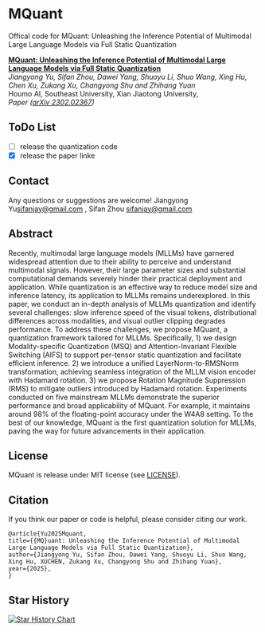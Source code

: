 # MQuant
Offical code for MQuant: Unleashing the Inference Potential of Multimodal Large Language Models via Full Static Quantization

[**MQuant:
Unleashing the Inference Potential of Multimodal Large Language Models via Full Static Quantization**](https://arxiv.org/abs/2302.02367)\
*Jiangyong Yu, Sifan Zhou, Dawei Yang, Shuoyu Li, Shuo Wang, Xing Hu, Chen Xu, Zukang Xu, Changyong Shu and Zhihang Yuan*\
Houmo AI, Southeast University, Xian Jiaotong University,\
*Paper ([arXiv 2302.02367](https://arxiv.org/abs/2302.02367))*



## ToDo List
- [ ] release the quantization code
- [x] release the paper linke

## Contact
Any questions or suggestions are welcome! Jiangyong Yu[sifanjay@gmail.com](mailto:sifanjay@gmail.com)
, Sifan Zhou [sifanjay@gmail.com](mailto:sifanjay@gmail.com)

## Abstract
Recently, multimodal large language models (MLLMs) have garnered widespread attention due to their ability to perceive and understand multimodal signals. However, their large parameter sizes and substantial computational demands severely hinder their practical deployment and application. While quantization is an effective way to reduce model size and inference latency, its application to MLLMs remains underexplored. In this paper, we conduct an in-depth analysis of MLLMs quantization and identify several challenges: slow inference speed of the visual tokens, distributional differences across modalities, and visual outlier clipping degrades performance. To address these challenges, we propose MQuant, a quantization framework tailored for MLLMs. Specifically, 1) we design Modality-specific Quantization (MSQ) and Attention-Invariant Flexible Switching (AIFS) to support per-tensor static quantization and facilitate efficient inference. 2) we introduce a unified LayerNorm-to-RMSNorm transformation, achieving seamless integration of the MLLM vision encoder with Hadamard rotation. 3) we propose Rotation Magnitude Suppression (RMS) to mitigate outliers introduced by Hadamard rotation. Experiments conducted on five mainstream MLLMs demonstrate the superior performance and broad applicability of MQuant. For example, it maintains around 98% of the floating-point accuracy under the W4A8 setting. To the best of our knowledge, MQuant is the first quantization solution for MLLMs, paving the way for future advancements in their application.


  
## License
MQuant is release under MIT license (see [LICENSE](LICENSE)).

## Citation
If you think our paper or code is helpful, please consider citing our work.
```
@article{Yu2025Mquant,
title={{MQ}uant: Unleashing the Inference Potential of Multimodal Large Language Models via Full Static Quantization},
author={Jiangyong Yu, Sifan Zhou, Dawei Yang, Shuoyu Li, Shuo Wang, Xing Hu, XUCHEN, Zukang Xu, Changyong Shu and Zhihang Yuan},
year={2025},
}
```

## Star History
[![Star History Chart](https://api.star-history.com/svg?repos=StiphyJay/MQuant&type=Date)](https://star-history.com/#StiphyJay/MQuant&Date)
